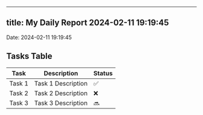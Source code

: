 
---
title: My Daily Report 2024-02-11 19:19:45
---

Date: 2024-02-11 19:19:45

## Tasks Table

| Task | Description | Status |
|------|-------------|--------|
| Task 1 | Task 1 Description | ✅ |
| Task 2 | Task 2 Description | ❌ |
| Task 3 | Task 3 Description | 🔜 |
